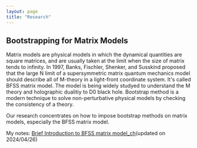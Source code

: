 ```yaml
---
layout: page
title: "Research"
---
```

## Bootstrapping for Matrix Models
 Matrix models are physical models in which the dynamical quantities are square matrices, and are usually taken at the limit when the size of matrix tends to infinity. In 1997, Banks, Fischler, Shenker, and Susskind proposed that the large N limit of a supersymmetric matrix quantum mechanics model should describe all of M-theory in a light-front coordinate system. It's called BFSS matrix model. The model is being widely studyed to understand the M theory and holographic dualitiy to D0 black hole. Bootstrap method is a modern technique to solve non-perturbative physical models by checking the consistency of a theory.

Our research concentrates on how to impose bootstrap methods on matrix models, especially the BFSS matrix model. 

My notes: [Brief Introduction to BFSS matrix model_ch](BFSS.pdf)(updated on 2024/04/26)
